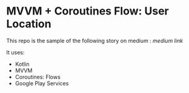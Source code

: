 # MVVM + Coroutines Flow: User Location

This repo is the sample of the following story on medium :
*medium link*

It uses:
- Kotlin
- MVVM
- Coroutines: Flows
- Google Play Services